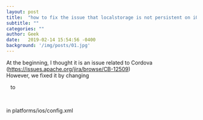 ```yaml
---
layout: post
title:  "how to fix the issue that localstorage is not persistent on iOS"
subtitle: ""
categories: ""
author: Geek
date:   2019-02-14 15:54:56 -0400
background: '/img/posts/01.jpg'
---
```


At the beginning, I thought it is an issue related to Cordova (https://issues.apache.org/jira/browse/CB-12509)
<br>
However, we fixed it by changing 
<br>
<code class="ruby">
<preference name="BackupWebStorage" value="local" />
</code> to    
<br>
<code class="ruby">
  <preference name="BackupWebStorage" value="cloud" />
</code>
<br>
in platforms/ios/config.xml
<br>
